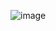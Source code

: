 ![image](https://github.com/nvmarzakov/SoftUni-HTML-and-CSS/assets/114495254/6b6a660b-8fb0-418c-be55-b548e769a38e)
